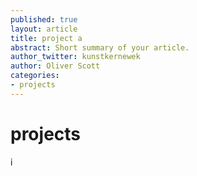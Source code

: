 ```yaml
---
published: true
layout: article
title: project a
abstract: Short summary of your article.
author_twitter: kunstkernewek
author: Oliver Scott
categories:
- projects
---
```


# projects

i